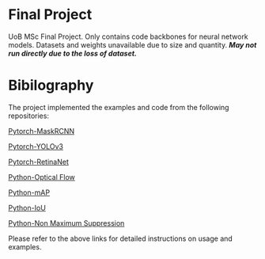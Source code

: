 # Final Project
UoB MSc Final Project. Only contains code backbones for neural network models. Datasets and weights unavailable due to size and quantity. **_May not run directly due to the loss of dataset._**

# Bibilography
The project implemented the examples and code from the following repositories:

[Pytorch-MaskRCNN](https://pytorch.org/tutorials/intermediate/torchvision_tutorial.html)

[Pytorch-YOLOv3](https://github.com/eriklindernoren/PyTorch-YOLOv3)

[Pytorch-RetinaNet](https://github.com/yhenon/pytorch-retinanet)

[Python-Optical Flow](https://opencv-python-tutroals.readthedocs.io/en/latest/py_tutorials/py_video/py_lucas_kanade/py_lucas_kanade.html)

[Python-mAP](https://github.com/Cartucho/mAP)

[Python-IoU](https://www.kaggle.com/iezepov/fast-iou-scoring-metric-in-pytorch-and-numpy)

[Python-Non Maximum Suppression](https://www.pyimagesearch.com/2015/02/16/faster-non-maximum-suppression-python/)

Please refer to the above links for detailed instructions on usage and examples.

